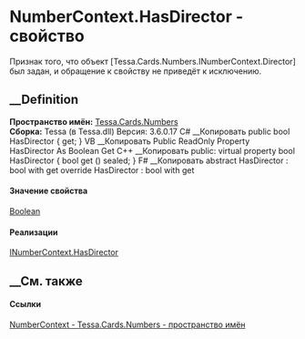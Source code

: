# NumberContext.HasDirector - свойство
Признак того, что объект [Tessa.Cards.Numbers.INumberContext.Director] был
задан, и обращение к свойству не приведёт к исключению.
## __Definition
 **Пространство имён:** [Tessa.Cards.Numbers](N_Tessa_Cards_Numbers.htm)  
 **Сборка:** Tessa (в Tessa.dll) Версия: 3.6.0.17
C# __Копировать
     public bool HasDirector { get; }
VB __Копировать
     Public ReadOnly Property HasDirector As Boolean
    	Get
C++ __Копировать
     public:
    virtual property bool HasDirector {
    	bool get () sealed;
    }
F# __Копировать
     abstract HasDirector : bool with get
    override HasDirector : bool with get
#### Значение свойства
[Boolean](https://learn.microsoft.com/dotnet/api/system.boolean)
#### Реализации
[INumberContext.HasDirector](P_Tessa_Cards_Numbers_INumberContext_HasDirector.htm)  
##  __См. также
#### Ссылки
[NumberContext - ](T_Tessa_Cards_Numbers_NumberContext.htm)
[Tessa.Cards.Numbers - пространство имён](N_Tessa_Cards_Numbers.htm)
